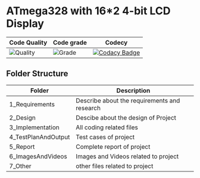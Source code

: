 # ATmega328 with 16*2 4-bit LCD Display 


|Code Quality|Code grade|Codecy|
|-----------|-----|----|
|![Quality](https://api.codiga.io/project/30228/score/svg)|![Grade](https://api.codiga.io/project/30228/status/svg)|[![Codacy Badge](https://app.codacy.com/project/badge/Grade/93f0a886fa5a482b9048283e4683603d)](https://www.codacy.com/gh/YanadiPrudhvi/M2-embedded_access_control_with_RFID/dashboard?utm_source=github.com&amp;utm_medium=referral&amp;utm_content=YanadiPrudhvi/M2-embedded_access_control_with_RFID&amp;utm_campaign=Badge_Grade)|

## Folder Structure

| Folder            | Description                                  |
| ----------------- | -------------------------------------------- |
| 1_Requirements    | Describe about the requirements and research |
| 2_Design          | Descibe about the design of Project          |
| 3_Implementation  | All coding related files                     |
| 4_TestPlanAndOutput        | Test cases of project                                  |
| 5_Report        | Complete report of project                   |
| 6_ImagesAndVideos | Images and Videos related to project         |
| 7_Other|other files related to project|
